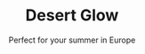 ---
layout: product-presets
slug: desert-glow
feature: true
title: Desert Glow
subtitle: Perfect for your summer in Europe
description: Lorem ipsum dolor sit amet consectetur adipisicing elit. Eum, id quod corporis magni ipsam omnis labore sit commodi cum. Quos, consequatur accusantium? Ut corporis qui architecto. Labore nisi alias placeat.
type: preset
price: 25
featured-image: /uploads/travel/travel-6.jpg
hover-image: /uploads/travel/travel-7.jpg
comparison-images: 
    - before-image: /uploads/presets/ocean-blues-before-1.jpg
      after-image: /uploads/presets/ocean-blues-after-1.jpg
    - before-image: /uploads/presets/ocean-blues-before-2.jpg
      after-image: /uploads/presets/ocean-blues-after-2.jpg
    - before-image: /uploads/presets/ocean-blues-before-3.jpg
      after-image: /uploads/presets/ocean-blues-after-3.jpg
    - before-image: /uploads/presets/ocean-blues-before-4.jpg
      after-image: /uploads/presets/ocean-blues-after-4.jpg
    - before-image: /uploads/presets/ocean-blues-before-5.jpg
      after-image: /uploads/presets/ocean-blues-after-5.jpg
    - before-image: /uploads/presets/ocean-blues-before-6.jpg
      after-image: /uploads/presets/ocean-blues-after-6.jpg
---
